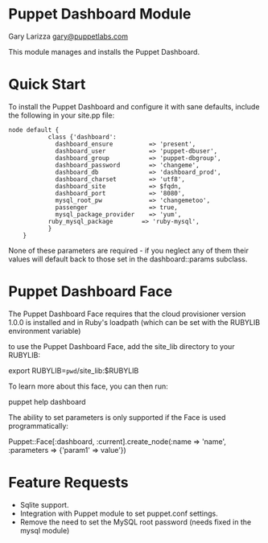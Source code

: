 # Puppet Dashboard Module

Gary Larizza <gary@puppetlabs.com>

This module manages and installs the Puppet Dashboard.

# Quick Start

To install the Puppet Dashboard and configure it with sane defaults, include the following in your site.pp file:

    node default {
			   class {'dashboard':
			     dashboard_ensure          => 'present',
			     dashboard_user            => 'puppet-dbuser',
			     dashboard_group           => 'puppet-dbgroup',
			     dashboard_password        => 'changeme',
			     dashboard_db              => 'dashboard_prod',
			     dashboard_charset         => 'utf8',
			     dashboard_site            => $fqdn,
			     dashboard_port            => '8080',
			     mysql_root_pw             => 'changemetoo',
			     passenger                 => true,
			     mysql_package_provider    => 'yum',
		       ruby_mysql_package        => 'ruby-mysql',
			   }
		}

None of these parameters are required - if you neglect any of them their values will default back to those set in the dashboard::params subclass.

# Puppet Dashboard Face

The Puppet Dashboard Face requires that the cloud provisioner version 1.0.0 is installed
and in Ruby's loadpath (which can be set with the RUBYLIB environment variable)

to use the Puppet Dashboard Face, add the site_lib directory to your RUBYLIB:

export RUBYLIB=`pwd`/site_lib:$RUBYLIB

To learn more about this face, you can then run:

puppet help dashboard

The ability to set parameters is only supported if
the Face is used programmatically:

  Puppet::Face[:dashboard, :current].create_node(:name => 'name', :parameters => {'param1' => value'})

# Feature Requests

* Sqlite support.
* Integration with Puppet module to set puppet.conf settings.
* Remove the need to set the MySQL root password (needs fixed in the mysql module)
